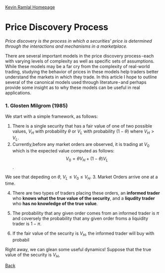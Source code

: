 [Kevin Ramlal Homepage](./)
#  Price Discovery Process 
*Price discovery is the process in which a securities' price is determined through the interactions and mechanisms in a marketplace.* 

There are several important models in the price discovery process - each with varying levels of complexity as well as specific sets of assumptions. While these models may be a far cry from the complexity of real-world trading, studying the behavior of prices in these models help traders better understand the markets in which they trade. In this article I hope to outline several of the canonical models used through literature - and perhaps provide some insight as to why these models can be useful in real applications. 

### 1. Glosten Milgrom (1985)

We start with a simple framework, as follows:

1. There is a single security that has a fair value of one of two possible values, $V_H$ with probability $\theta$ or $V_L$ with probability $(1-\theta)$ where $V_H > V_L$. 
2. Currently,before any market orders are observed, it is trading at $V_0$ which is the expected value computed as follows:
$$V_0 =  \theta V_H+ (1-\theta) V_L$$.

We see that depeding on $\theta$, $V_L \leq V_0 \leq V_H$. 
3. Market Orders arrive one at a time.
 
4. There are two types of traders placing these orders, an **informed trader** who **knows what the true value of the security**, and a **liqudity trader** who **has no knowledge of the true value**.

5. The probability that any given order comes from an informed trader is $\pi$ and coversely the probability that any given order froms a liquidity trader is $1-\pi$. 

6. If the fair value of the security is $V_H$, the informed trader will buy with probabil

Right away, we can glean some useful dynamics! Suppose that the true value of the security is $V_H$, 

[Back](./)